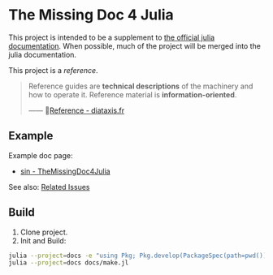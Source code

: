 # The Missing Doc 4 Julia

This project is intended to be a supplement to [the official julia documentation](https://docs.julialang.org/).
When possible, much of the project will be merged into the julia documentation.

This project is a *reference*.
> Reference guides are **technical descriptions** of the machinery and how to operate it.
> Reference material is **information-oriented**.
>
> —— 🔗[Reference - diataxis.fr](https://diataxis.fr/reference/)


## Example
Example doc page:
- [sin - TheMissingDoc4Julia](https://inkydragon.github.io/TheMissingDoc4Julia.jl/dev/ElementaryMath/Trigonometry/Sine/sin/)

See also: [Related Issues](docs/src/index.md)


## Build
1. Clone project.
2. Init and Build:
```sh
julia --project=docs -e "using Pkg; Pkg.develop(PackageSpec(path=pwd())); Pkg.instantiate();"
julia --project=docs docs/make.jl
```
